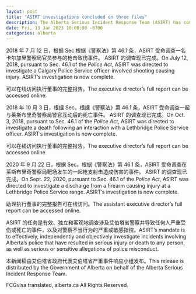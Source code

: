 ```yaml
---
layout: post
title: "ASIRT investigations concluded on three files"
description: The Alberta Serious Incident Response Team (ASIRT) has completed its investigations into three separate incidents and released the full reports on each of them.
date: Fri, 13 Jan 2023 10:00:00 -0700
categories: alberta
---
```


2018 年 7 月 12 日，根据 Sec.根据《警察法》第 46.1 条，ASIRT 受命调查一名卡尔加里警察局官员参与的枪击致伤事件。 ASIRT 的调查现已完成。On July 12, 2018, pursuant to Sec. 46.1 of the _Police Act_, ASIRT was directed to investigate a Calgary Police Service officer-involved shooting causing injury. ASIRT’s investigation is now complete.

可以在线访问执行董事的完整报告。The executive director’s full report can be accessed online.

2018 年 10 月 3 日，根据 Sec。根据《警察法》第 46.1 条，ASIRT 受命调查一起与莱斯布里奇警察局警官互动后的死亡事件。 ASIRT 的调查现已完成。On Oct. 3, 2018, pursuant to Sec. 46.1 of the _Police Act_, ASIRT was directed to investigate a death following an interaction with a Lethbridge Police Service officer. ASIRT’s investigation is now complete.

可以在线访问执行董事的完整报告。The executive director’s full report can be accessed online.

2020 年 9 月 22 日，根据 Sec。根据《警察法》第 46.1 条，ASIRT 受命调查在莱斯布里奇警察局靶场发生的一起枪支射击造成伤害的事件。 ASIRT 的调查现已完成。On Sept. 22, 2020, pursuant to Sec. 46.1 of the _Police Act_, ASIRT was directed to investigate a discharge from a firearm causing injury at a Lethbridge Police Service range. ASIRT’s investigation is now complete.

助理执行董事的完整报告可在线访问。The assistant executive director’s full report can be accessed online.

ASIRT 的任务是有效、独立和客观地调查涉及艾伯塔省警察并导致任何人严重受伤或死亡的事件，以及对警察不当行为的严重或敏感指控。ASIRT’s mandate is to effectively, independently and objectively investigate incidents involving Alberta’s police that have resulted in serious injury or death to any person, as well as serious or sensitive allegations of police misconduct.

本新闻稿由艾伯塔省政府代表艾伯塔省严重事件响应小组发布。This release is distributed by the Government of Alberta on behalf of the Alberta Serious Incident Response Team.

FCGvisa translated, alberta.ca All Rights Reserved.
